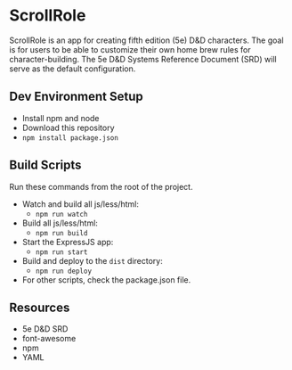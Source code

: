 # ScrollRole
ScrollRole is an app for creating fifth edition (5e) D&D characters. The goal is for users to be able to customize their
own home brew rules for character-building. The 5e D&D Systems Reference Document (SRD) will serve as the default
configuration.


## Dev Environment Setup
- Install npm and node
- Download this repository
- `npm install package.json`


## Build Scripts
Run these commands from the root of the project.
- Watch and build all js/less/html:
    - `npm run watch`
- Build all js/less/html:
    - `npm run build`
- Start the ExpressJS app:
    - `npm run start`
- Build and deploy to the `dist` directory:
    - `npm run deploy`
- For other scripts, check the package.json file.

## Resources
- 5e D&amp;D SRD
- font-awesome
- npm
- YAML
